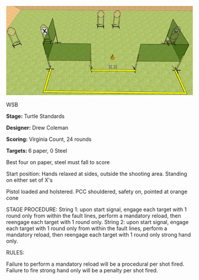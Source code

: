 ![Turtle Standards](Stage%20Design.png)

WSB

<b>Stage:</b> Turtle Standards

<b>Designer:</b> Drew Coleman

<b>Scoring:</b> Virginia Count, 24 rounds

<b>Targets: </b>6 paper, 0 Steel

Best four on paper, steel must fall to score

Start position: Hands relaxed at sides, outside the shooting area. Standing on either set of X's

Pistol loaded and holstered. PCC shouldered, safety on, pointed at orange cone

STAGE PROCEDURE: String 1: upon start signal, engage each target with 1 round only from within the fault lines, perform a mandatory reload, then reengage each target with 1 round only.
String 2: upon start signal, engage each target with 1 round only from within the fault lines, perform a mandatory reload, then reengage each target with 1 round only strong hand only.


RULES:

Failure to perform a mandatory reload will be a procedural per shot fired. Failure to fire strong hand only will be a penalty per shot fired.
